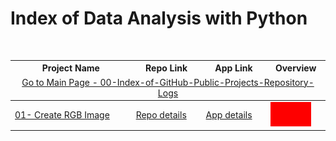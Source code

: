 # Index of Data Analysis with Python

<table>
  <thead>
    <tr>
      <th>Project Name</th>
      <th>Repo Link</th>
      <th>App Link</th>
      <th>Overview</th>
    </tr>
    <tr>
      <td colspan="4"  align="center"><a href="https://github.com/celik-muhammed/00-Index-of-GitHub-Public-Projects-Repository-Logs" target="_blank">
        Go to Main Page - 00-Index-of-GitHub-Public-Projects-Repository-Logs</a></td>
    </tr>
  </thead>  
  <tbody>
    <tr>
      <td><a href="01- Create RGB Image" target="_blank">01- Create RGB Image</a></td>
      <td><a href="01- Create RGB Image" target="_blank">Repo details</a></td>
      <td><a href="^#" target="_blank">App details</a></td>
      <td><img src="/01-%20Create%20RGB%20Image/RGB_Image.jpg" alt="tictactoe" height=39></td>
    </tr>
  </tbody>
</table>

